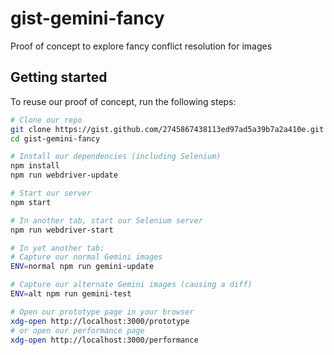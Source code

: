 # gist-gemini-fancy
Proof of concept to explore fancy conflict resolution for images

## Getting started
To reuse our proof of concept, run the following steps:

```bash
# Clone our repo
git clone https://gist.github.com/2745867438113ed97ad5a39b7a2a410e.git gist-gemini-fancy
cd gist-gemini-fancy

# Install our dependencies (including Selenium)
npm install
npm run webdriver-update

# Start our server
npm start

# In another tab, start our Selenium server
npm run webdriver-start

# In yet another tab:
# Capture our normal Gemini images
ENV=normal npm run gemini-update

# Capture our alternate Gemini images (causing a diff)
ENV=alt npm run gemini-test

# Open our prototype page in your browser
xdg-open http://localhost:3000/prototype
# or open our performance page
xdg-open http://localhost:3000/performance
```
